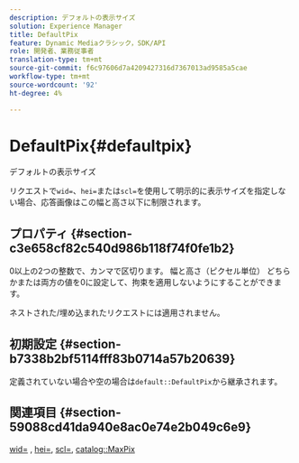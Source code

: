 ```yaml
---
description: デフォルトの表示サイズ
solution: Experience Manager
title: DefaultPix
feature: Dynamic Mediaクラシック，SDK/API
role: 開発者、業務従事者
translation-type: tm+mt
source-git-commit: f6c97606d7a4209427316d7367013ad9585a5cae
workflow-type: tm+mt
source-wordcount: '92'
ht-degree: 4%

---
```



# DefaultPix{#defaultpix}

デフォルトの表示サイズ

リクエストで`wid=`、`hei=`または`scl=`を使用して明示的に表示サイズを指定しない場合、応答画像はこの幅と高さ以下に制限されます。

## プロパティ {#section-c3e658cf82c540d986b118f74f0fe1b2}

0以上の2つの整数で、カンマで区切ります。 幅と高さ（ピクセル単位） どちらかまたは両方の値を0に設定して、拘束を適用しないようにすることができます。

ネストされた/埋め込まれたリクエストには適用されません。

## 初期設定 {#section-b7338b2bf5114fff83b0714a57b20639}

定義されていない場合や空の場合は`default::DefaultPix`から継承されます。

## 関連項目 {#section-59088cd41da940e8ac0e74e2b049c6e9}

[wid=](../../../../../is-api/http-ref/image-serving-api-ref/c-http-protocol-reference/c-command-reference/r-is-http-wid.md#reference-bfeadcb67bf4485f851eb21345527e47) ,  [hei=](../../../../../is-api/http-ref/image-serving-api-ref/c-http-protocol-reference/c-command-reference/r-is-http-hei.md#reference-6d6f556ccc0e4b98a815e8a5c1944a96),  [scl=](../../../../../is-api/http-ref/image-serving-api-ref/c-http-protocol-reference/c-command-reference/r-scl.md#reference-b2a74e493d0d407e98fe350551ba3fcc),  [catalog::MaxPix](../../../../../is-api/image-catalog/image-serving-api-ref/c-image-catalog-reference/c-attributes-reference/r-maxpix.md#reference-e167d396ac794079ba8b5e6eb16eeda5)

